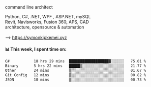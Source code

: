 command line architect

Python, C#, .NET, WPF , ASP.NET, mySQL <br>
Revit, Navisworks, Fusion 360, APS, CAD <br>
architecture, opensource & automation<br>
<br>
--> https://symonkipkemei.xyz

#### 📊 This week, I spent time on:
<!--START_SECTION:waka-->

```txt
C#           18 hrs 29 mins  ██████████████████▓░░░░░░   75.01 %
Binary       5 hrs 22 mins   █████▒░░░░░░░░░░░░░░░░░░░   21.77 %
Other        24 mins         ▒░░░░░░░░░░░░░░░░░░░░░░░░   01.67 %
Git Config   12 mins         ▒░░░░░░░░░░░░░░░░░░░░░░░░   00.82 %
JSON         10 mins         ▒░░░░░░░░░░░░░░░░░░░░░░░░   00.73 %
```

<!--END_SECTION:waka-->
